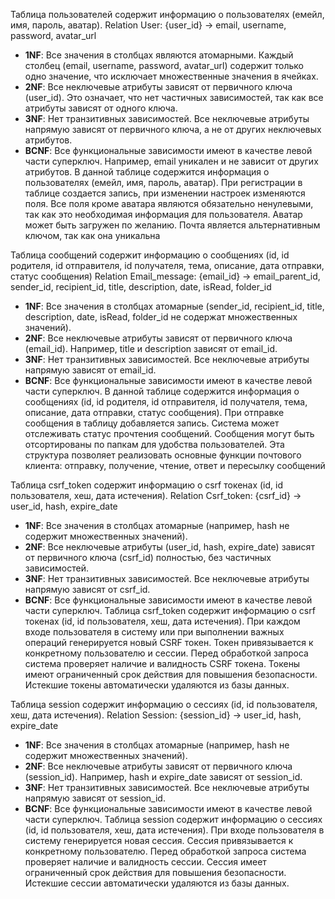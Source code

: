 Таблица пользователей содержит информацию о пользователях (емейл, имя, пароль, аватар).
Relation User:
{user_id} -> email, username, password, avatar_url
- **1NF**: Все значения в столбцах являются атомарными. Каждый столбец (email, username, password, avatar_url) содержит только одно значение, что исключает множественные значения в ячейках.
- **2NF**: Все неключевые атрибуты зависят от первичного ключа (user_id). Это означает, что нет частичных зависимостей, так как все атрибуты зависят от одного ключа.
- **3NF**: Нет транзитивных зависимостей. Все неключевые атрибуты напрямую зависят от первичного ключа, а не от других неключевых атрибутов.
- **BCNF**: Все функциональные зависимости имеют в качестве левой части суперключ. Например, email уникален и не зависит от других атрибутов.
В данной таблице содержится информация о пользователях (емейл, имя, пароль, аватар).
При регистрации в таблице создается запись, при изменении настроек изменяются поля.
Все поля кроме аватара являются обязательно ненулевыми, так как это необходимая информация для пользователя.
Аватар может быть загружен по желанию. Почта является альтернативным ключом, так как она уникальна

Таблица сообщений содержит информацию о сообщениях (id, id родителя, id отправителя, id получателя, тема, описание, дата отправки, статус сообщения)
Relation Email_message:
{email_id} -> email_parent_id, sender_id, recipient_id, title, description, date, isRead, folder_id
- **1NF**: Все значения в столбцах атомарные (sender_id, recipient_id, title, description, date, isRead, folder_id не содержат множественных значений).
- **2NF**: Все неключевые атрибуты зависят от первичного ключа (email_id). Например, title и description зависят от email_id.
- **3NF**: Нет транзитивных зависимостей. Все неключевые атрибуты напрямую зависят от email_id.
- **BCNF**: Все функциональные зависимости имеют в качестве левой части суперключ.
В данной таблице содержится информация о сообщениях (id, id родителя, id отправителя, id получателя, тема, описание, дата отправки, статус сообщения). При отправке сообщения в таблицу добавляется запись. Система может отслеживать статус прочтения сообщений. Сообщения могут быть отсортированы по папкам для удобства пользователей. Эта структура позволяет реализовать основные функции почтового клиента: отправку, получение, чтение, ответ и пересылку сообщений

Таблица csrf_token содержит информацию о csrf токенах (id, id пользователя, хеш, дата истечения).
Relation Csrf_token:
{csrf_id} -> user_id, hash, expire_date
- **1NF**: Все значения в столбцах атомарные (например, hash не содержит множественных значений).
- **2NF**: Все неключевые атрибуты (user_id, hash, expire_date) зависят от первичного ключа (csrf_id) полностью, без частичных зависимостей.
- **3NF**: Нет транзитивных зависимостей. Все неключевые атрибуты напрямую зависят от csrf_id.
- **BCNF**: Все функциональные зависимости имеют в качестве левой части суперключ.
Таблица csrf_token содержит информацию о csrf токенах (id, id пользователя, хеш, дата истечения). При каждом входе пользователя в систему или при выполнении важных операций генерируется новый CSRF токен. Токен привязывается к конкретному пользователю и сессии. Перед обработкой запроса система проверяет наличие и валидность CSRF токена. Токены имеют ограниченный срок действия для повышения безопасности. Истекшие токены автоматически удаляются из базы данных.

Таблица session содержит информацию о сессиях (id, id пользователя, хеш, дата истечения).
Relation Session:
{session_id} -> user_id, hash, expire_date
- **1NF**: Все значения в столбцах атомарные (например, hash не содержит множественных значений).
- **2NF**: Все неключевые атрибуты зависят от первичного ключа (session_id). Например, hash и expire_date зависят от session_id.
- **3NF**: Нет транзитивных зависимостей. Все неключевые атрибуты напрямую зависят от session_id.
- **BCNF**: Все функциональные зависимости имеют в качестве левой части суперключ.
Таблица session содержит информацию о сессиях (id, id пользователя, хеш, дата истечения). При входе пользователя в систему генерируется новая сессия. Сессия привязывается к конкретному пользователю. Перед обработкой запроса система проверяет наличие и валидность сессии. Сессия имеет ограниченный срок действия для повышения безопасности. Истекшие сессии автоматически удаляются из базы данных.
